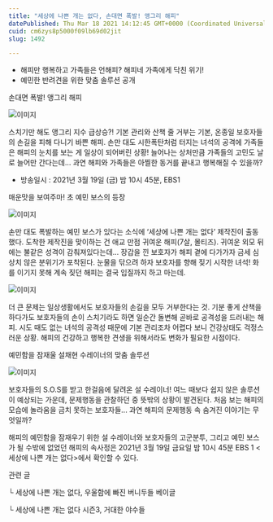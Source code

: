 ```yaml
---
title: "세상에 나쁜 개는 없다, 손대면 폭발! 앵그리 해피"
datePublished: Thu Mar 18 2021 14:12:45 GMT+0000 (Coordinated Universal Time)
cuid: cm6zys8p5000f09lb69d02jit
slug: 1492

---
```



- 해피만 행복하고 가족들은 언해피? 해피네 가족에게 닥친 위기!
- 예민한 반려견을 위한 맞춤 솔루션 공개

손대면 폭발! 앵그리 해피

![이미지](https://cdn.hashnode.com/res/hashnode/image/upload/v1739247035953/4b43fdc7-fe54-4b10-b2dd-e678c6550f9d.jpeg)

스치기만 해도 앵그리 지수 급상승?! 기본 관리와 산책 줄 거부는 기본, 온종일 보호자들의 손길을 피해 다니기 바쁜 해피. 손만 대도 시한폭탄처럼 터지는 녀석의 공격에 가족들은 해피의 눈치를 보는 게 일상이 되어버린 상황! 늘어나는 상처만큼 가족들의 고민도 날로 늘어만 간다는데... 과연 해피와 가족들은 아찔한 동거를 끝내고 행복해질 수 있을까?

* 방송일시 : 2021년 3월 19일 (금) 밤 10시 45분, EBS1

매운맛을 보여주마! 초 예민 보스의 등장

![이미지](https://cdn.hashnode.com/res/hashnode/image/upload/v1739247038209/505e55aa-3dfb-4f1e-9c7b-cf22f2012c37.jpeg)

손만 대도 폭발하는 예민 보스가 있다는 소식에 ‘세상에 나쁜 개는 없다’ 제작진이 출동했다. 도착한 제작진을 맞이하는 건 애교 만점 귀여운 해피(7살, 몰티즈). 귀여운 외모 뒤에는 불같은 성격이 감춰져있다는데... 장갑을 낀 보호자가 해피 곁에 다가가자 금세 심상치 않은 분위기가 포착된다. 눈물을 닦으려 하자 보호자를 향해 짖기 시작한 녀석! 화를 이기지 못해 계속 짖던 해피는 결국 입질까지 하고 마는데.

![이미지](https://cdn.hashnode.com/res/hashnode/image/upload/v1739247040417/bdca54fb-eaf4-42c1-8de2-7eadadc6927f.jpeg)

더 큰 문제는 일상생활에서도 보호자들의 손길을 모두 거부한다는 것. 기분 좋게 산책을 하다가도 보호자들의 손이 스치기라도 하면 일순간 돌변해 곧바로 공격성을 드러내는 해피. 시도 때도 없는 녀석의 공격성 때문에 기본 관리조차 어렵다 보니 건강상태도 걱정스러운 상황. 해피의 건강하고 행복한 견생을 위해서라도 변화가 필요한 시점이다.

예민함을 잠재울 설채현 수레이너의 맞춤 솔루션

![이미지](https://cdn.hashnode.com/res/hashnode/image/upload/v1739247043004/7f7c025a-7ffd-4745-97ff-c7d3d8a464d3.jpeg)

보호자들의 S.O.S를 받고 한걸음에 달려온 설 수레이너! 여느 때보다 쉽지 않은 솔루션이 예상되는 가운데, 문제행동을 관찰하던 중 뜻밖의 상황이 발견된다. 처음 보는 해피의 모습에 놀라움을 금치 못하는 보호자들... 과연 해피의 문제행동 속 숨겨진 이야기는 무엇일까?

해피의 예민함을 잠재우기 위한 설 수레이너와 보호자들의 고군분투, 그리고 예민 보스가 될 수밖에 없었던 해피의 속사정은 2021년 3월 19일 금요일 밤 10시 45분 EBS 1 <세상에 나쁜 개는 없다>에서 확인할 수 있다.

관련 글

└ 세상에 나쁜 개는 없다, 우울함에 빠진 버니두들 베이글

└ 세상에 나쁜 개는 없다 시즌3, 거대한 야수들